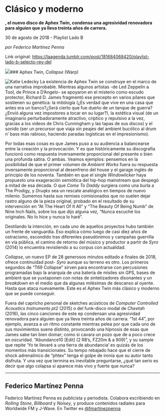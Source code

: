 # Clásico y moderno

**, el nuevo disco de Aphex Twin, condensa una agresividad renovadora para alguien que ya lleva treinta años de carrera.**

30 de agosto de 2018 - Playlist Lado B

_por Federico Martínez Penna_

Link original: https://laagenda.tumblr.com/post/181684068420/playlist-lado-b-selecto-rey-del

![](https://64.media.tumblr.com/43b13effd07321d59448604ed0e29be2/tumblr_inline_pkt7vkDHMI1t6q87u_500.jpg)### Aphex Twin, *Collapse* (Warp)

![Katie Ledecky](https://64.media.tumblr.com/ec4551dcf2da8d2985761bdf441ee9c6/tumblr_inline_pkt7vlXRKA1t6q87u_400.jpg)
La existencia de Aphex Twin se construye en el marco de una narrativa improbable. Mientras algunos artistas -de Led Zeppelin a Tool, de Prince a D’Angelo- se apoyaron en el misterio como escudo protector, Richard D. James fragmentó ese precepto en varios pilares que sostienen su genética: la mitología (¿Es verdad que vive en una casa que antes era un banco?¿Será cierto que fue dueño de un tanque de guerra?¿Envió alguna vez impostores a tocar en su lugar?), la estética visual (de un imaginario perturbadoramente atractivo, críptico y repulsivo a la vez, gracias a los videos de Chris Cunningham y las tapas de sus discos) y el sonido (ser un precursor que viaja sin peajes del ambient bucólico al drum n’ bass más rabioso, haciendo paradas logísticas en el impresionismo).

Por todas esas cosas es que James puso a su audiencia a balancearse entre la creación y la provocación. Y es que históricamente su discografía funcionó como respuesta inversamente proporcional del presente o bien una profunda sátira. O ambas. Veamos ejemplos: pensemos en la posibilidad de que el primer volumen de *Ambient Works* fuera su respuesta inversamente proporcional al desenfreno del house y el garage inglés de principio de los noventa. También en que el single *Windowlicker* haya propuesto una exageración semiótica del hip-hop mainstream que despegó a mitad de esa década. O que *Come To Daddy* surgiera como una burla a The Prodigy, y *Druqks* sea un rescate analógico en tiempos de nuevo milenio. Sumemos hasta sus remixes comisionados que no suelen dejar rastro alguno de la pieza original, probado en el resultado de su intervención en “At The Heart Of It All” y “The Beauty Of Being Numb” de Nine Inch Nails, sobre los que dijo alguna vez, “Nunca escuché los originales. No lo hice y nunca lo haré”.

Destilando la intención, en cada uno de aquellos proyectos hubo también un frente de vanguardia. Eso explica cómo luego de casi diez años de ostracismo, escondido tras diferentes pseudónimos y campañas guerrilla en vía pública, el camino de retorno del músico y productor a partir de *Syro* (2014) lo encuentra revistiendo a su corpus con actualidad.

*Collapse*, un nuevo EP de 28 generosos minutos editado a finales de 2018, ofrece continuidad post- *Syro* aunque su terreno es otro. Los primeros segundos de “T69 Collapse” sirven para encontrarse con percusiones programadas bajo la anarquía de una batería de misiles sin GPS, bases de ambient que se yuxtaponen con notas de sintetizadores disonantes y un *breakdown* en el medio que da algunas milésimas de descanso al oyente. Hasta que ataca nuevamente. Este es el Aphex Twin más clásico y moderno que se puede conseguir. 

Fuera del capricho personal de sketches acústicos de *Computer Controlled Acoustics Instruments pt2* (2015) o del funk-disco modal de *Cheetah* (2016), las cinco canciones de este ep condensan una agresividad renovadora para alguien que ya lleva treinta años de carrera. “1st 44”, por ejemplo, avanza a un ritmo constante mientras pelea por que cada uno de sus movimientos suene distinto, provocando una hipnosis de esas que James sabe tan bien domar; como si cavara un pozo que de a poco crece en oscuridad. “Abundance10 [Edit] (2 R8’s, FZ20m & a 909)”, y su sample que repite ‘Yo te llevaré a una tierra de abundancia’ es quizás de los momentos más transicionales. Su tempo rebajado hace que el cierre de shock adrenalínico de “phtex” tenga el golpe de ironía que su autor tanto disfruta. Y una vez que termina es inevitable preguntarse, ¿qué tan serio es decir que algo colapsa si aparece más vivo y fuerte que nunca?

  




---

Federico Martínez Penna
-----------------------

 Federico Martínez Penna es publicista y periodista. Colabora escribiendo en *Rolling Stone*, *Billboard* y *Noisey*, y produce contenidos radiales para Worldwide FM y J-Wave. En Twitter es [@fmartinezpenna](https://twitter.com/fmartinezpenna) 

